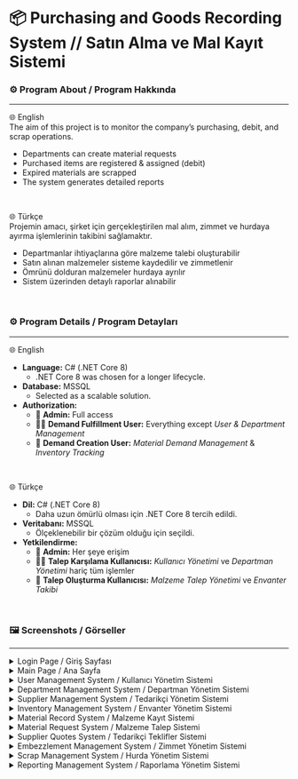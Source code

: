 # 📦 Purchasing and Goods Recording System // Satın Alma ve Mal Kayıt Sistemi

### ⚙️ Program About / Program Hakkında
---
🌐 English <br>
The aim of this project is to monitor the company’s purchasing, debit, and scrap operations.

- Departments can create material requests
- Purchased items are registered & assigned (debit)
- Expired materials are scrapped
- The system generates detailed reports

<br>

🌐 Türkçe <br>
Projemin amacı, şirket için gerçekleştirilen mal alım, zimmet ve hurdaya ayırma işlemlerinin takibini sağlamaktır.

- Departmanlar ihtiyaçlarına göre malzeme talebi oluşturabilir
- Satın alınan malzemeler sisteme kaydedilir ve zimmetlenir
- Ömrünü dolduran malzemeler hurdaya ayrılır
- Sistem üzerinden detaylı raporlar alınabilir

<br>

### ⚙️ Program Details / Program Detayları
---
🌐 English  
- **Language:** C# (.NET Core 8)  
  - .NET Core 8 was chosen for a longer lifecycle.  
- **Database:** MSSQL  
  - Selected as a scalable solution.  
- **Authorization:**  
  - 🔑 **Admin:** Full access  
  - 👨‍💼 **Demand Fulfillment User:** Everything except *User & Department Management*  
  - 📝 **Demand Creation User:** *Material Demand Management* & *Inventory Tracking*

<br>

🌐 Türkçe 
- **Dil:** C# (.NET Core 8)  
  - Daha uzun ömürlü olması için .NET Core 8 tercih edildi.  
- **Veritabanı:** MSSQL  
  - Ölçeklenebilir bir çözüm olduğu için seçildi.  
- **Yetkilendirme:**  
  - 🔑 **Admin:** Her şeye erişim  
  - 👨‍💼 **Talep Karşılama Kullanıcısı:** *Kullanıcı Yönetimi* ve *Departman Yönetimi* hariç tüm işlemler  
  - 📝 **Talep Oluşturma Kullanıcısı:** *Malzeme Talep Yönetimi* ve *Envanter Takibi*
 
<br>

### 🖼 Screenshots / Görseller
---

<details>
  <summary>Login Page / Giriş Sayfası</summary>

  ![Login Page](https://github.com/lzuzi/Purchasing-and-Goods-Recording-System/blob/main/img/Login%20Page.png)

</details>

<details>
  <summary>Main Page / Ana Sayfa</summary>

  ![Main Page](https://github.com/lzuzi/Purchasing-and-Goods-Recording-System/blob/main/img/Main%20Page.png)

</details>

<details>
  <summary>User Management System / Kullanıcı Yönetim Sistemi</summary>

  ![User Management](https://github.com/lzuzi/Purchasing-and-Goods-Recording-System/blob/main/img/user%20management.png)

</details>

<details>
  <summary>Department Management System / Departman Yönetim Sistemi</summary>

  ![Department Management](https://github.com/lzuzi/Purchasing-and-Goods-Recording-System/blob/main/img/department%20management.png)

</details>

<details>
  <summary>Supplier Management System / Tedarikçi Yönetim Sistemi</summary>

  ![Supplier Management](https://github.com/lzuzi/Purchasing-and-Goods-Recording-System/blob/main/img/supplier%20management.png)

</details>

<details>
  <summary>Inventory Management System / Envanter Yönetim Sistemi</summary>

  ![Inventory Management](https://github.com/lzuzi/Purchasing-and-Goods-Recording-System/blob/main/img/inventory%20management.png)

</details>

<details>
  <summary>Material Record System / Malzeme Kayıt Sistemi</summary>

  ![Material Records](https://github.com/lzuzi/Purchasing-and-Goods-Recording-System/blob/main/img/material%20records.png)

</details>

<details>
  <summary>Material Request System / Malzeme Talep Sistemi</summary>

  ![Material Requests](https://github.com/lzuzi/Purchasing-and-Goods-Recording-System/blob/main/img/material%20requests.png)

</details>

<details>
  <summary>Supplier Quotes System / Tedarikçi Teklifler Sistemi</summary>

  ![Supplier Quotes](https://github.com/lzuzi/Purchasing-and-Goods-Recording-System/blob/main/img/supplier%20quotes.png)

</details>

<details>
  <summary>Embezzlement Management System / Zimmet Yönetim Sistemi</summary>

  ![Embezzlement Management](https://github.com/lzuzi/Purchasing-and-Goods-Recording-System/blob/main/img/embezzlement%20management.png)

</details>

<details>
  <summary>Scrap Management System / Hurda Yönetim Sistemi</summary>

  ![Scrap Management](https://github.com/lzuzi/Purchasing-and-Goods-Recording-System/blob/main/img/scrap%20management.png)

</details>

<details>
  <summary>Reporting Management System / Raporlama Yönetim Sistemi</summary>

  ![Reports](https://github.com/lzuzi/Purchasing-and-Goods-Recording-System/blob/main/img/reports.png)

</details>



